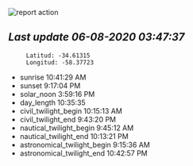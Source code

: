 ![report action](https://github.com/matiasz8/actions-for-reports/workflows/report%20action/badge.svg?branch=develop) 


## *****Last update 06-08-2020 03:47:37*****



		 Latitud: -34.61315
		 Longitud: -58.37723

 - sunrise 	 10:41:29 AM
 - sunset 	 9:17:04 PM
 - solar_noon 	 3:59:16 PM
 - day_length 	 10:35:35
 - civil_twilight_begin 	 10:15:13 AM
 - civil_twilight_end 	 9:43:20 PM
 - nautical_twilight_begin 	 9:45:12 AM
 - nautical_twilight_end 	 10:13:21 PM
 - astronomical_twilight_begin 	 9:15:36 AM
 - astronomical_twilight_end 	 10:42:57 PM
